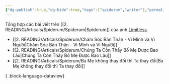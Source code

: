 ```yaml
---
{"dg-publish":true,"dg-hide":true,"tags":["spiderum","writer"],"permalink":"/2-reading/articals/spiderum/limitless/","hide":true,"dgPassFrontmatter":true}
---
```


Tổng hợp các bài viết trên [[2. READING/Articals/Spiderum/Spiderum\|Spiderum]] của anh [Limitless](https://spiderum.com/nguoi-dung/kiaconchim).

- [[2. READING/Articals/Spiderum/Chăm Sóc Bản Thân - Vì Mình và Vì Người\|Chăm Sóc Bản Thân - Vì Mình và Vì Người]]
- [[2. READING/Articals/Spiderum/Chúng Ta Còn Thấy Bố Mẹ Được Bao Lâu\|Chúng Ta Còn Thấy Bố Mẹ Được Bao Lâu]]
- [[2. READING/Articals/Spiderum/Ba Mẹ không thay đổi thì Ta thay đổi\|Ba Mẹ không thay đổi thì Ta thay đổi]]

{ .block-language-dataview}